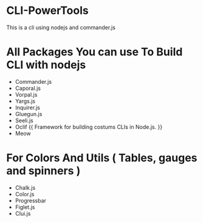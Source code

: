 # CLI-PowerTools
This is a cli using nodejs and commander.js

# All Packages You can use To Build CLI with  nodejs
+ Commander.js
+ Caporal.js
+ Vorpal.js
+ Yargs.js
+ Inquirer.js
+ Gluegun.js
+ Seeli.js
+ Oclif {{ Framework for building costums CLIs in Node.js. }}
+ Meow

# For Colors And Utils ( Tables, gauges and spinners )
+ Chalk.js
+ Color.js
+ Progressbar
+ Figlet.js
+ Clui.js